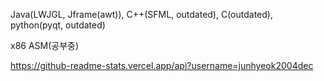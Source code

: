 Java(LWJGL, Jframe(awt)), C++(SFML, outdated), C(outdated), python(pyqt, outdated)

 x86 ASM(공부중)

https://github-readme-stats.vercel.app/api?username=junhyeok2004dec
